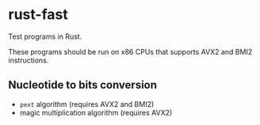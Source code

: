 # rust-fast
Test programs in Rust.

These programs should be run on x86 CPUs that supports AVX2 and BMI2 instructions.

## Nucleotide to bits conversion
* `pext` algorithm (requires AVX2 and BMI2)
* magic multiplication algorithm (requires AVX2)
